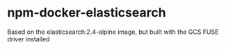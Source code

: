 # npm-docker-elasticsearch

Based on the elasticsearch:2.4-alpine image, but built with the GCS FUSE 
driver installed
